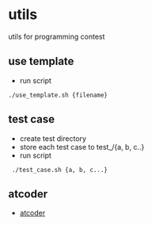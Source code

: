 # utils
utils for programming contest

## use template
 - run script
 ```
./use_template.sh {filename} 
 ```

## test case
 - create test directory
 - store each test case to test\_/{a, b, c..}
 - run script
 ```
  ./test_case.sh {a, b, c...}
 ```

## atcoder
 - [atcoder](atcoder/)
